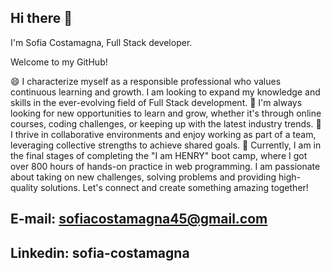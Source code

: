 ## Hi there 👋

I'm Sofia Costamagna, Full Stack developer.

Welcome to my GitHub!

😄 I characterize myself as a responsible professional who values continuous learning and growth. I am looking to expand my knowledge and skills in the ever-evolving field of Full Stack development.
🌱 I'm always looking for new opportunities to learn and grow, whether it's through online courses, coding challenges, or keeping up with the latest industry trends.
👯 I thrive in collaborative environments and enjoy working as part of a team, leveraging collective strengths to achieve shared goals.
🌱 Currently, I am in the final stages of completing the "I am HENRY" boot camp, where I got over 800 hours of hands-on practice in web programming.
I am passionate about taking on new challenges, solving problems and providing high-quality solutions. Let's connect and create something amazing together!

 ## E-mail: sofiacostamagna45@gmail.com
 ## Linkedin: sofia-costamagna
